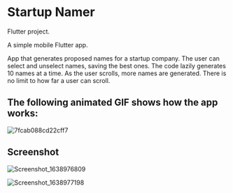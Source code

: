 # Startup Namer

Flutter project.

A simple mobile Flutter app.

App that generates proposed names for a startup company. The user can select and unselect names, saving the best ones. The code lazily generates 10 names at a time. As the user scrolls, more names are generated. There is no limit to how far a user can scroll.

## The following animated GIF shows how the app works:

![7fcab088cd22cff7](https://user-images.githubusercontent.com/42799047/145083374-0081a104-aa0e-44fe-a911-3e4a6fdefc5d.gif)

## Screenshot
![Screenshot_1638976809](https://user-images.githubusercontent.com/42799047/145332945-c1c0d6b4-5d89-4f04-bd86-d0e86ef2ac83.png)

![Screenshot_1638977198](https://user-images.githubusercontent.com/42799047/145332954-14b703ce-c0ba-446b-877f-fc0fdec8f72d.png)
